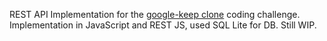 REST API Implementation for the [google-keep clone](https://codingchallenges.fyi/challenges/challenge-keep) coding challenge. 
Implementation in JavaScript and REST JS, used SQL Lite for DB. 
Still WIP.
